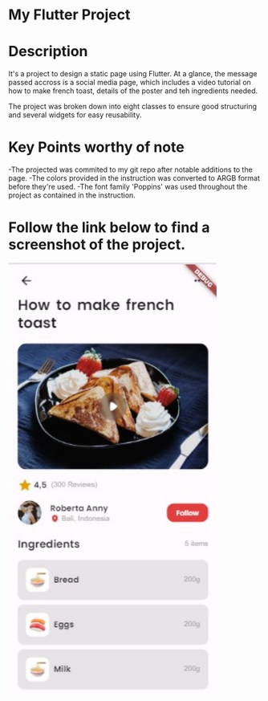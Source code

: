 # My Flutter Project

# Description

It's a project to design a static page using Flutter.
At a glance, the message passed accross is a social media
page, which includes a video tutorial on how to 
make french toast, details of the poster and teh ingredients
needed.

The project was broken down into eight classes to ensure 
good structuring and several widgets for easy reusability.

# Key Points worthy of note

-The projected was commited to my git repo after notable additions
to the page.
-The colors provided in the instruction was converted to ARGB format
before they're used.
-The font family 'Poppins' was used throughout the project as contained
in the instruction.

# Follow the link below to find a screenshot of the project.

<img width="415" alt="FoodRecipe" src="https://github.com/Malikadedeji/foodrecipe/blob/1d29b4221d340195d9c60f0916e4faf8caeb7a59/malikproject/assets/my-food-recipe-page.jpg">
